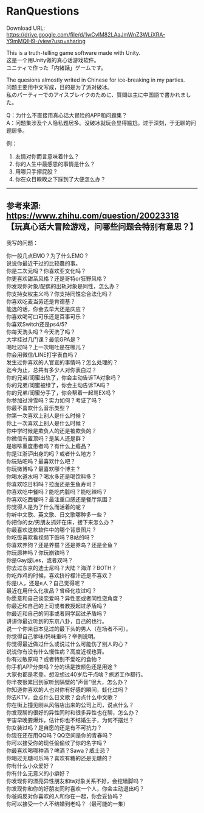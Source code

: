 # RanQuestions
Download URL: https://drive.google.com/file/d/1wCvlM82LAaJmWnZ3WLiXRA-Y9mMQlH9-/view?usp=sharing  

This is a truth-telling game software made with Unity.   
这是一个用Unity做的真心话游戏软件。  
ユニティで作った「内緒話」ゲームです。  

The quesions almostly writed in Chinese for ice-breaking in my parties.  
问题主要用中文写成，目的是为了派对破冰。  
私のパーティーでのアイスブレイクのために、質問は主に中国語で書かれました。  

Q：为什么不直接用真心话大冒险的APP和问题集？  
A：问题集涉及个人隐私题居多。没破冰就玩会显得尴尬。过于深刻，于无聊的问题居多。  

例：  
1.	友情对你而言意味着什么？  
2.	你的人生中最感恩的事情是什么？  
3.	用哪只手擦屁股？  
4.	你在众目睽睽之下踩到了大便怎么办？  

--------------------------------------------------  
参考来源: https://www.zhihu.com/question/20023318   
【玩真心话大冒险游戏，问哪些问题会特别有意思？】  
--------------------------------------------------  

我写的问题：  

你一般几点EMO？为了什么EMO？  
说说你最近干过的比较蠢的事。  
你是二次元吗？你喜欢亚文化吗？  
你更喜欢甜系风格？还是哥特or狂野风格？  
你发现你对象/配偶的出轨对象是同性，怎么办？  
你支持女权主义吗？你支持同性恋合法化吗？  
你喜欢吃麦当劳还是肯德基？  
能选的话，你会去早大还是庆应？  
你喜欢喝可口可乐还是百事可乐？  
你喜欢Switch还是ps4/5?  
你每天洗头吗？今天洗了吗？  
大学挂过几门课？最低GPA是？  
喝吐过吗？上一次喝吐是在哪儿？  
你会用微信/LINE打字表白吗？  
发生过你喜欢的人官宣的事情吗？怎么处理的？  
迄今为止，总共有多少人对你表白过？  
你的兄弟/闺蜜出轨了，你会主动告诉TA对象吗？  
你的兄弟/闺蜜被绿了，你会主动告诉TA吗？  
你的兄弟/闺蜜分手了，你会帮着一起骂EX吗？  
你参加过滑雪吗？实力如何？考证了吗？  
你最不喜欢什么音乐类型？  
你第一次喜欢上别人是什么时候？  
你上一次喜欢上别人是什么时候？  
你中学时候是欺负人的还是被欺负的？  
你微信有置顶吗？是某人还是群？  
是咖啡重度患者吗？有什么上瘾品？  
你是江浙沪出身的吗？或者什么地方？  
你玩贴吧吗？最喜欢什么吧？  
你玩微博吗？最喜欢哪个博主？  
你喝水道水吗？喝水多还是喝饮料多？  
你喜欢吃日料吗？拉面还是生鱼寿司？  
你喜欢吃中餐吗？能吃内脏吗？能吃辣吗？  
你喜欢吃西餐吗？最注重口感还是餐厅氛围？  
你觉得人是为了什么而活着的呢？  
你听中文歌、英文歌、日文歌哪种多一些？  
你把你的女/男朋友抓奸在床，接下来怎么办？  
你最喜欢这款软件中的哪个背景图片？  
你吃饭喜欢看视频下饭吗？B站的吗？  
你喜欢养狗？还是养猫？还是养鸟？还是金鱼？  
你玩原神吗？你玩崩铁吗？  
你是Gay或Les，或者双吗？  
你去过东京的迪士尼吗？大陆？海洋？BOTH？  
你吃炸鸡的时候，喜欢挤柠檬汁还是不喜欢？  
你是i人，还是e人？自己觉得呢？  
最近在用什么化妆品？曾经化妆过吗？  
你愿意和自己谈恋爱吗？异性恋或者同性恋角度？  
你最近和自己的上司或者教授起过矛盾吗？  
你最近和自己的同事或者同学起过矛盾吗？  
讲讲你最近听到的东京八卦，自己的也行。  
说一个你来日本见过的最下头的男人（在场者不可）。  
你觉得自己爹味/妈味重吗？举例说明。  
你觉得最近做过什么或说过什么可能伤了别人的心？  
说说你有没有什么慢性病？高度近视也算。  
你有过敏原吗？或者特别不爱吃的食物？  
你手机APP分类吗？分的话是按颜色还是用途？  
大家也都是老登。想没想过40岁后干点啥？旅游工作都行。  
你半夜很累回到家听到隔壁的"声音"很大，怎么办？  
你知道你喜欢的人也对你有好感的瞬间，蛙化过吗？  
你去KTV，会点什么日文歌？会点什么中文歌？  
你在街上撞见刚从风俗店出来的公司上司，说点什么？  
你发现聊的很好的异性同时和很多异性也在聊，怎么办？  
宇宙早晚要爆炸，估计你也不结婚生子，为何不摆烂？  
你女装过吗？是自愿的还是有不可抗力？  
你现在还在用QQ吗？QQ空间是你的青春吗？  
你可以接受你的现任偷偷纹了你的名字吗？  
你最喜欢喝哪种酒？啤酒？Sawa？威士忌？  
你喝过无糖可乐吗？喜欢有糖的还是无糖的？  
你有什么小众爱好？  
你有什么无意义的小癖好？  
你发现你的漂亮异性朋友和ta对象关系不好，会挖墙脚吗？  
你发现你和你的好朋友同时喜欢一个人，你会主动退出吗？  
你爸妈反对你喜欢的人和你在一起，你会妥协吗？  
你可以接受一个人不结婚到老吗？（最可能的一集）  
